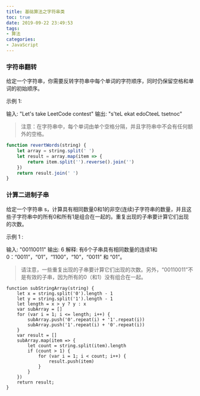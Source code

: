 ```yaml
---
title: 基础算法之字符串类
toc: true
date: 2019-09-22 23:49:53
tags:
- 算法
categories:
- JavaScript
---
```


### 字符串翻转

给定一个字符串，你需要反转字符串中每个单词的字符顺序，同时仍保留空格和单词的初始顺序。

示例 1:

输入: "Let's take LeetCode contest"
输出: "s'teL ekat edoCteeL tsetnoc" 

> 注意：在字符串中，每个单词由单个空格分隔，并且字符串中不会有任何额外的空格。

```javascript
function revertWords(string) {
	let array = string.split(' ')
	let result = array.map(item => {
		return item.split('').reverse().join('')
	})
	return result.join(' ')
}
```



### 计算二进制子串

给定一个字符串 s，计算具有相同数量0和1的非空(连续)子字符串的数量，并且这些子字符串中的所有0和所有1是组合在一起的。重复出现的子串要计算它们出现的次数。

示例 1 :

输入: "00110011"
输出: 6
解释: 有6个子串具有相同数量的连续1和0：“0011”，“01”，“1100”，“10”，“0011” 和 “01”。

> 请注意，一些重复出现的子串要计算它们出现的次数。另外，“00110011”不是有效的子串，因为所有的0（和1）没有组合在一起。

```
function subStringArray(string) {
	let x = string.split('0').length - 1
	let y = string.split('1').length - 1
	let length = x > y ? y : x
	var subArray = []
	for (var i = 1; i <= length; i++) {
		subArray.push('0'.repeat(i) + '1'.repeat(i))
		subArray.push('1'.repeat(i) + '0'.repeat(i))
	}
	var result = []
	subArray.map(item => {
		let count = string.split(item).length
		if (count > 1) {
			for (var i = 1; i < count; i++) {
				result.push(item)
			}
		}
	})
	return result;
}
```

